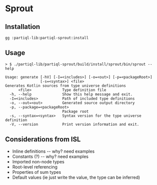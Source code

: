 # Sprout

## Installation

```
gg :partiql-lib:partiql-sprout:install  
```

## Usage

```
> $ ./partiql-lib/partiql-sprout/build/install/sprout/bin/sprout --help

Usage: generate [-hV] [-I=<includes>] [-o=<out>] [-p=<packageRoot>]
                [-s=<syntax>] <file>
Generates Kotlin sources from type universe definitions
      <file>              Type definition file
  -h, --help              Show this help message and exit.
  -I=<includes>           Path of included type definitions
  -o, --out=<out>         Generated source output directory
  -p, --package=<packageRoot>
                          Package root
  -s, --syntax=<syntax>   Syntax version for the type universe definition
  -V, --version           Print version information and exit.
```

## Considerations from ISL
- Inline definitions -- why? need examples
- Constants (?) -- why? need examples
- Imported non-node types
- Root-level referencing
- Properties of sum types
- Default values (ie just write the value, the type can be inferred)

